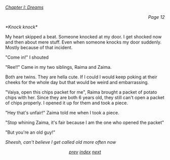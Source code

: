 <p><i><u>Chapter I: Dreams</u></i><p>
<p align="right"><i>Page 12</i></p>

*\*Knock knock\**

My heart skipped a beat. Someone knocked at my door.
I get shocked now and then about mere stuff. Even when
someone knocks my door suddenly. Mostly because of that
incident.

"Come in!" I shouted

"Ree!!" Came in my two siblings, Raima and Zaima.

Both are twins. They are hella cute. If I could I would keep
poking at their cheeks for the whole day but that would be
weird and embarrassing.

"Vaiya, open this chips packet for me", Raima brought a
packet of potato chips with her. Since they are both 6 years
old, they still can't open a packet of chips properly. I
opened it up for them and took a piece.

"Hey that's unfair!" Zaima told me when I took a piece.

"Stop whining Zaima, it's fair because I am the one who
opened the packet"

"But you're an old guy!"

*Sheesh, can't believe I get called old more often now*

<p align="center">
    <i>
        <a href="vol_1_page_11.html">prev</a>
        <a href="./index.html">index</a>
        <a href="vol_1_page_13.html">next</a>
    </i>
</p>

